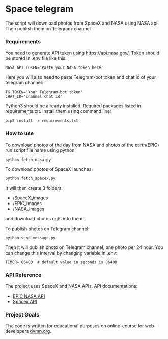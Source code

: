 # Space telegram

The script will download photos from SpaceX and NASA using NASA api. Then publish them on Telegram-channel

### Requirements

You need to generate API token using https://api.nasa.gov/. Token should be stored in .env file like this:
```dotenv
NASA_API_TOKEN='Paste your NASA token here'
```
Here you will also need to paste Telegram-bot token and chat id of your telegram channel:
```dotenv
TG_TOKEN='Your Telegram-bot token'
CHAT_ID='channel chat id'
```
Python3 should be already installed. Required packages listed in requirements.txt. Install them using command line:
```commandline
pip3 install -r requirements.txt
```

### How to use

To download photos of the day from NASA and photos of the earth(EPIC) run script file name using python:
```commandline
python fetch_nasa.py 
```
To download photos of SpaceX launches:
```commandline
python fetch_spacex.py
```

It will then create 3 folders:
* /SpaceX_images
* /EPIC_images
* /NASA_images

and download photos right into them.

To publish photos on Telegram channel:
```commandline
python send_message.py
```

Then it will publish photo on Telegram channel, one photo per 24 hour.
You can change this interval by changing variable in .env:
```dotenv
TIMER='86400' # default value in seconds is 86400
```

### API Reference

The project uses SpaceX and NASA APIs. API documentations:

* [EPIC NASA API](https://api.nasa.gov/#epic)
* [Spacex API](https://documenter.getpostman.com/view/2025350/RWaEzAiG#bc65ba60-decf-4289-bb04-4ca9df01b9c1)

### Project Goals

The code is written for educational purposes on online-course for web-developers [dvmn.org](https://dvmn.org/).
